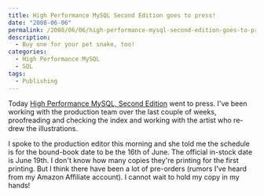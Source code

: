 ```yaml
---
title: High Performance MySQL Second Edition goes to press!
date: "2008-06-06"
permalink: /2008/06/06/high-performance-mysql-second-edition-goes-to-press/
description:
  - Buy one for your pet snake, too!
categories:
  - High Performance MySQL
  - SQL
tags:
  - Publishing
---
```

Today [High Performance MySQL, Second Edition][1] went to press. I've been working with the production team over the last couple of weeks, proofreading and checking the index and working with the artist who re-drew the illustrations.

I spoke to the production editor this morning and she told me the schedule is for the bound-book date to be the 16th of June. The official in-stock date is June 19th. I don't know how many copies they're printing for the first printing. But I think there have been a lot of pre-orders (rumors I've heard from my Amazon Affiliate account).
I cannot wait to hold my copy in my hands!

 [1]: http://www.amazon.com/gp/redirect.html%3FASIN=0596101716%26tag=xaprb-20%26lcode=xm2%26cID=2025%26ccmID=165953%26location=/o/ASIN/0596101716%253FSubscriptionId=1N9AHEAQ2F6SVD97BE02

